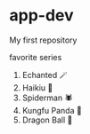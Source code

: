 # app-dev
My first repository

favorite series
1. Echanted 🪄
2. Haikiu 🏐
3. Spiderman 🕷️
4. Kungfu Panda 🐼
5. Dragon Ball 🐉

